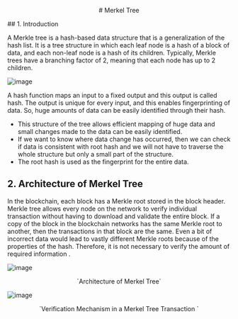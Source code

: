 <p align="center"># Merkel Tree</p>
## 1.  Introduction

A Merkle tree is a hash-based data structure that is a generalization of the hash list. It is a tree structure in which each leaf node is a hash of a block of data, and each non-leaf node is a hash of its children. Typically, Merkle trees have a branching factor of 2, meaning that each node has up to 2 children.

![image](https://user-images.githubusercontent.com/55325257/165240957-7769d22e-4534-4a0e-9a04-62bc5e6a27d3.png)

A hash function maps an input to a fixed output and this output is called hash.  The output is unique for every input, and this enables fingerprinting of data.  So, huge amounts of data can be easily identified through their hash. 
- This structure of the tree allows efficient mapping of huge data and small changes made to the data can be easily identified.
- If we want to know where data change has occurred, then we can check if data is consistent with root hash and we will not have to traverse the whole structure but only a small part of the structure.
- The root hash is used as the fingerprint for the entire data.

## 2. Architecture of Merkel Tree

In the blockchain, each block has a Merkle root stored in the block header. Merkle tree allows every node on the network to verify individual transaction without having to download and validate the entire block. If a copy of the block in the blockchain networks has the same Merkle root to another, then the transactions in that block are the same. Even a bit of incorrect data would lead to vastly different Merkle roots because of the properties of the hash. Therefore, it is not necessary to verify the amount of required information .

![image](https://user-images.githubusercontent.com/55325257/165241263-94c4d79a-d870-4b76-b5e6-757bd76782d8.png)
<p align="center">`Architecture of Merkel Tree`<p>

  ![image](https://user-images.githubusercontent.com/55325257/165241324-836b3e9d-7bca-4467-8058-0e009efc2fef.png)
<p align="center">`Verification Mechanism in a Merkel Tree Transaction `<p>

